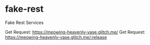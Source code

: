 # fake-rest
Fake Rest Services

Get Request: https://meowing-heavenly-vase.glitch.me/
Get Request: https://meowing-heavenly-vase.glitch.me/:release